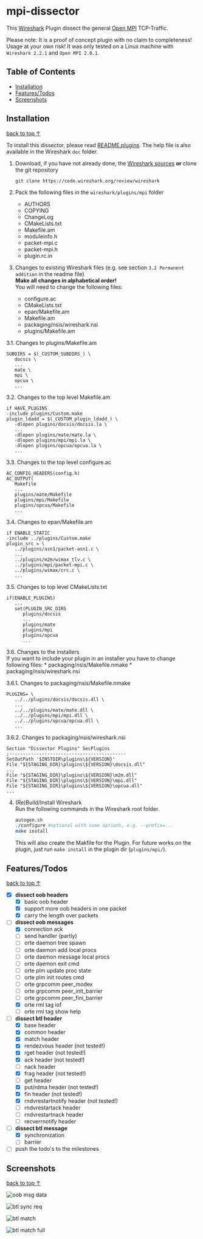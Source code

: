 # <a name="top"></a> mpi-dissector

This [Wireshark](https://www.wireshark.org/) Plugin dissect the general [Open MPI](http://www.open-mpi.org/) TCP-Traffic.

Please note: It is a proof of concept plugin with no claim to completeness! Usage at your own risk! It was only tested on a Linux machine with `Wireshark 2.2.1` and `Open MPI 2.0.1`.

## Table of Contents

* [Installation](#Installation)
* [Features/Todos](#Features)
* [Screenshots](#Screenshots)

## <a name="Installation"></a>Installation ##
[back to top ↑](#top)

To install this dissector, please read [README.plugins](https://code.wireshark.org/review/gitweb?p=wireshark.git;a=blob_plain;f=doc/README.plugins). The help file is also available in the Wireshark `doc` folder.

1. Download, if you have not already done, the [Wireshark sources](https://www.wireshark.org/download.html) **or** clone the git repository

   ```
   git clone https://code.wireshark.org/review/wireshark
   ```

2. Pack the following files in the `wireshark/plugins/mpi` folder
   * AUTHORS
   * COPYING
   * ChangeLog
   * CMakeLists.txt
   * Makefile.am
   * moduleinfo.h
   * packet-mpi.c
   * packet-mpi.h
   * plugin.rc.in

3. Changes to existing Wireshark files (e.g. see section `3.2 Permanent addition` in the readme file)  <br />
   **Make all changes in alphabetical order!**<br />
   You will need to change the following files:
	  * configure.ac
	  * CMakeLists.txt
	  * epan/Makefile.am
	  * Makefile.am
	  * packaging/nsis/wireshark.nsi
	  * plugins/Makefile.am


 3.1. Changes to plugins/Makefile.am
   
   ```
   SUBDIRS = $(_CUSTOM_SUBDIRS_) \
      docsis \
      ...
      mate \
      mpi \
      opcua \
      ...
   ```

   
 3.2. Changes to the top level Makefile.am

   ```
   if HAVE_PLUGINS
   -include plugins/Custom.make
   plugin_ldadd = $(_CUSTOM_plugin_ldadd_) \
      -dlopen plugins/docsis/docsis.la \
      ...
      -dlopen plugins/mate/mate.la \
      -dlopen plugins/mpi/mpi.la \
      -dlopen plugins/opcua/opcua.la \
      ...
   ```
   
 3.3. Changes to the top level configure.ac

   ```
   AC_CONFIG_HEADERS(config.h)
   AC_OUTPUT(
      Makefile
      ...
      plugins/mate/Makefile
      plugins/mpi/Makefile
      plugins/opcua/Makefile
      ...
   ```
   
 3.4. Changes to epan/Makefile.am

   ```
   if ENABLE_STATIC
   -include ../plugins/Custom.make
   plugin_src = \
      ../plugins/asn1/packet-asn1.c \
      ...
      ../plugins/m2m/wimax_tlv.c \
      ../plugins/mpi/packet-mpi.c \
      ../plugins/wimax/crc.c \
      ...
   ```
 3.5. Changes to top level CMakeLists.txt

   ```
   if(ENABLE_PLUGINS)
      ...
      set(PLUGIN_SRC_DIRS
         plugins/docsis
         ...
         plugins/mate
         plugins/mpi
         plugins/opcua
         ...
   ```
 3.6. Changes to the installers   <br />
 If you want to include your plugin in an installer you have to change following files:
	 * packaging/nsis/Makefile.nmake
	 * packaging/nsis/wireshark.nsi

  3.6.1. Changes to packaging/nsis/Makefile.nmake
   
   ```
   PLUGINS= \                           
      ../../plugins/docsis/docsis.dll \
      ...
      ../../plugins/mate/mate.dll \
      ../../plugins/mpi/mpi.dll \    
      ../../plugins/opcua/opcua.dll \
      ...
   ```

  3.6.2. Changes to packaging/nsis/wireshark.nsi

   ```
   Section "Dissector Plugins" SecPlugins             
   ;-------------------------------------------       
   SetOutPath '$INSTDIR\plugins\${VERSION}'           
   File "${STAGING_DIR}\plugins\${VERSION}\docsis.dll"
   ...
   File "${STAGING_DIR}\plugins\${VERSION}\m2m.dll"  
   File "${STAGING_DIR}\plugins\${VERSION}\mpi.dll"  
   File "${STAGING_DIR}\plugins\${VERSION}\opcua.dll"
   ...
   ```

4. (Re)Build/Install Wireshark<br />
   Run the following commands in the Wireshark root folder.<br />

   ```bash
   autogen.sh
   ./configure #optional with some options, e.g. --prefix=...
   make install
   ```
   
   This will also create the Makfile for the Plugin. For future works on the plugin, just run `make install` in the plugin dir (`plugins/mpi/`).


## <a name="Features"></a>Features/Todos ##
[back to top ↑](#top)

* [x] **dissect oob headers**
    * [x] basic oob header
    * [x] support more oob headers in one packet
    * [x] carry the length over packets
* [ ] **dissect oob messages**
    * [x] connection ack
    * [ ] send handler (partly)
    * [ ] orte daemon tree spawn
    * [ ] orte daemon add local procs
    * [ ] orte daemon message local procs
    * [ ] orte daemon exit cmd
    * [ ] orte plm update proc state
    * [ ] orte plm init routes cmd
    * [ ] orte grpcomm peer\_modex
    * [ ] orte grpcomm peer\_init\_barrier
    * [ ] orte grpcomm peer\_fini\_barrier
    * [x] orte rml tag iof
    * [ ] orte rml tag show help
* [ ] **dissect btl header**
    * [x] base header
    * [x] common header
    * [x] match header
    * [x] rendezvous header (not tested!)
    * [x] rget header (not tested!)
    * [x] ack header (not tested!)
    * [ ] nack header
    * [x] frag header (not tested!)
    * [ ] get header
    * [x] put/rdma header (not tested!)
    * [x] fin header (not tested!)
    * [x] rndvrestartnotify header (not tested!)
    * [ ] rndvrestartack header
    * [ ] rndvrestartnack header
    * [ ] recverrnotify header
* [ ] **dissect btl message**
    * [x] synchronization
    * [ ] barrier
* [ ] push the todo's to the milestones

## <a name="Screenshots"></a>Screenshots ##
[back to top ↑](#top)

![oob msg data](https://raw.githubusercontent.com/juhulian/mpi-dissector/master/screenshots/wireshark-oob-msg.png "oob message data")

![btl sync req](https://raw.githubusercontent.com/juhulian/mpi-dissector/master/screenshots/wireshark-sync.png "btl synchronization request")

![btl match](https://raw.githubusercontent.com/juhulian/mpi-dissector/master/screenshots/wireshark-match.png "btl match")

![btl match full](https://raw.githubusercontent.com/juhulian/mpi-dissector/master/screenshots/wireshark-match-full.png "btl match full")
